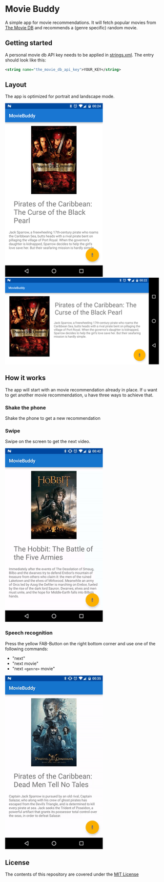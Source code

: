 # Movie Buddy
A simple app for movie recommendations. It will fetch popular movies from [The Movie DB](https://www.themoviedb.org/) and recommends a (genre specific) random movie.

## Getting started

A personal movie db API key needs to be applied in [strings.xml](app/src/main/res/values/strings.xml).
The entry should look like this: 
```xml
<string name="the_movie_db_api_key">YOUR_KEY</string>
```

## Layout
The app is optimized for portrait and landscape mode.

![Portrait](./doc/portrait.png) 
![Landscape](./doc/landscape.png)

## How it works
The app will start with an movie recommendation already in place. If u want to get another movie recommendation, u have three ways to achieve that.

### Shake the phone
Shake the phone to get a new recommendation

### Swipe
Swipe on the screen to get the next video.

![Swipe](./doc/swipe.gif)

### Speech recognition
Press the yellow FAB-Button on the right bottom corner and use one of the following commands:
+ "next"
+ "next movie"
+ "next ``<genre>`` movie"

![Speech recognition](./doc/speech-recognition.gif)

## License

The contents of this repository are covered under the [MIT License](LICENSE)